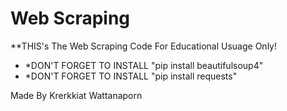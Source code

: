 # Web Scraping

**THIS's The Web Scraping Code For Educational Usuage Only!


* *DON'T FORGET TO INSTALL "pip install beautifulsoup4"
* *DON'T FORGET TO INSTALL "pip install requests"

Made By Krerkkiat Wattanaporn
